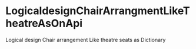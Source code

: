 # LogicaldesignChairArrangmentLikeTheatreAsOnApi
Logical design Chair arrangement  Like theatre seats as Dictionary 
